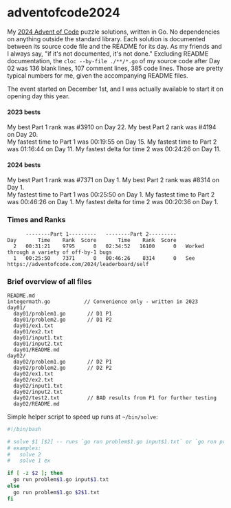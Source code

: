 # adventofcode2024 #

My [2024 Advent of Code](https://adventofcode.com/2024) puzzle solutions, written in Go. No dependencies on anything outside the standard library. 
Each solution is documented between its source code file and the README for its day. As my friends and I always say, "if it's not documented, it's not done." Excluding README documentation, the `cloc --by-file ./**/*.go` of my source code after Day 02 was 136 blank lines, 107 comment lines, 385 code lines. Those are pretty typical numbers for me, given the accompanying README files.  

The event started on December 1st, and I was actually available to start it on opening day this year.  

#### 2023 bests ####
My best Part 1 rank was #3910 on Day 22. My best Part 2 rank was #4194 on Day 20.  
My fastest time to Part 1 was 00:19:55 on Day 15. My fastest time to Part 2 was 01:16:44 on Day 11. My fastest delta for time 2 was 00:24:26 on Day 11.  

#### 2024 bests ####
My best Part 1 rank was #7371 on Day 1. My best Part 2 rank was #8314 on Day 1.  
My fastest time to Part 1 was 00:25:50 on Day 1. My fastest time to Part 2 was 00:46:26 on Day 1. My fastest delta for time 2 was 00:20:36 on Day 1.  


### Times and Ranks ###
```
      --------Part 1---------   --------Part 2---------
Day       Time    Rank  Score       Time    Rank  Score
  2   00:31:21    9795      0   02:34:52   16100      0   Worked through a variety of off-by-1 bugs
  1   00:25:50    7371      0   00:46:26    8314      0   See https://adventofcode.com/2024/leaderboard/self
```


### Brief overview of all files ###
```
README.md
integermath.go           // Convenience only - written in 2023
day01/
  day01/problem1.go       // D1 P1
  day01/problem2.go       // D1 P2
  day01/ex1.txt
  day01/ex2.txt
  day01/input1.txt
  day01/input2.txt
  day01/README.md
day02/
  day02/problem1.go       // D2 P1
  day02/problem2.go       // D2 P2
  day02/ex1.txt
  day02/ex2.txt
  day02/input1.txt
  day02/input2.txt
  day02/test2.txt         // BAD results from P1 for further testing
  day02/README.md
```


Simple helper script to speed up runs at `~/bin/solve`:
```bash
#!/bin/bash

# solve $1 [$2] -- runs `go run problem$1.go input$1.txt` or `go run problem$1.go $2$1.txt`
# examples:
#   solve 2
#   solve 1 ex

if [ -z $2 ]; then
  go run problem$1.go input$1.txt
else
  go run problem$1.go $2$1.txt
fi
```
